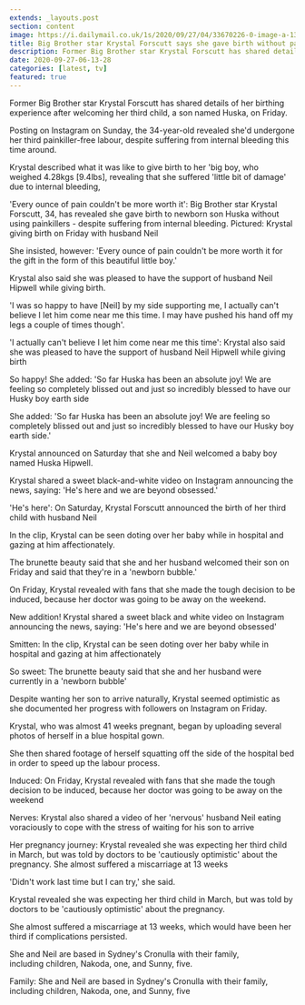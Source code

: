 ```yaml
---
extends: _layouts.post
section: content
image: https://i.dailymail.co.uk/1s/2020/09/27/04/33670226-0-image-a-13_1601177353869.jpg 
title: Big Brother star Krystal Forscutt says she gave birth without painkillers- despite internal bleeding 
description: Former Big Brother star Krystal Forscutt has shared details of her birthing experience after welcoming her third child, a son named Huska, on Friday.   
date: 2020-09-27-06-13-28 
categories: [latest, tv] 
featured: true 
--- 
```

Former Big Brother star Krystal Forscutt has shared details of her birthing experience after welcoming her third child, a son named Huska, on Friday.  

Posting on Instagram on Sunday, the 34-year-old revealed she'd undergone her third painkiller-free labour, despite suffering from internal bleeding this time around.   

Krystal described what it was like to give birth to her 'big boy, who weighed 4.28kgs [9.4lbs], revealing that she suffered 'little bit of damage' due to internal bleeding,

'Every ounce of pain couldn't be more worth it': Big Brother star Krystal Forscutt, 34, has revealed she gave birth to newborn son Huska without using painkillers - despite suffering from internal bleeding. Pictured: Krystal giving birth on Friday with husband Neil

She insisted, however: 'Every ounce of pain couldn't be more worth it for the gift in the form of this beautiful little boy.'  

Krystal also said she was pleased to have the support of husband Neil Hipwell while giving birth.   

 'I was so happy to have [Neil] by my side supporting me, I actually can't believe I let him come near me this time. I may have pushed his hand off my legs a couple of times though'.    

'I actually can't believe I let him come near me this time': Krystal also said she was pleased to have the support of husband Neil Hipwell while giving birth 

So happy! She added: 'So far Huska has been an absolute joy! We are feeling so completely blissed out and just so incredibly blessed to have our Husky boy earth side

She added: 'So far Huska has been an absolute joy! We are feeling so completely blissed out and just so incredibly blessed to have our Husky boy earth side.'        

Krystal announced on Saturday that she and Neil welcomed a baby boy named Huska Hipwell. 

Krystal shared a sweet black-and-white video on Instagram announcing the news, saying: 'He's here and we are beyond obsessed.'

'He's here': On Saturday, Krystal Forscutt announced the birth of her third child with husband Neil

In the clip, Krystal can be seen doting over her baby while in hospital and gazing at him affectionately. 

The brunette beauty said that she and her husband welcomed their son on Friday and said that they're in a 'newborn bubble.' 

On Friday, Krystal revealed with fans that she made the tough decision to be induced, because her doctor was going to be away on the weekend.  

New addition! Krystal shared a sweet black and white video on Instagram announcing the news, saying: 'He's here and we are beyond obsessed'

Smitten: In the clip, Krystal can be seen doting over her baby while in hospital and gazing at him affectionately

So sweet: The brunette beauty said that she and her husband were currently in a 'newborn bubble'

Despite wanting her son to arrive naturally, Krystal seemed optimistic as she documented her progress with followers on Instagram on Friday. 

Krystal, who was almost 41 weeks pregnant, began by uploading several photos of herself in a blue hospital gown.  

She then shared footage of herself squatting off the side of the hospital bed in order to speed up the labour process.

Induced: On Friday, Krystal revealed with fans that she made the tough decision to be induced, because her doctor was going to be away on the weekend

Nerves: Krystal also shared a video of her 'nervous' husband Neil eating voraciously to cope with the stress of waiting for his son to arrive

Her pregnancy journey: Krystal revealed she was expecting her third child in March, but was told by doctors to be 'cautiously optimistic' about the pregnancy. She almost suffered a miscarriage at 13 weeks

'Didn't work last time but I can try,' she said. 

Krystal revealed she was expecting her third child in March, but was told by doctors to be 'cautiously optimistic' about the pregnancy.

She almost suffered a miscarriage at 13 weeks, which would have been her third if complications persisted.

She and Neil are based in Sydney's Cronulla with their family, including children, Nakoda, one, and Sunny, five. 

Family: She and Neil are based in Sydney's Cronulla with their family, including children, Nakoda, one, and Sunny, five

